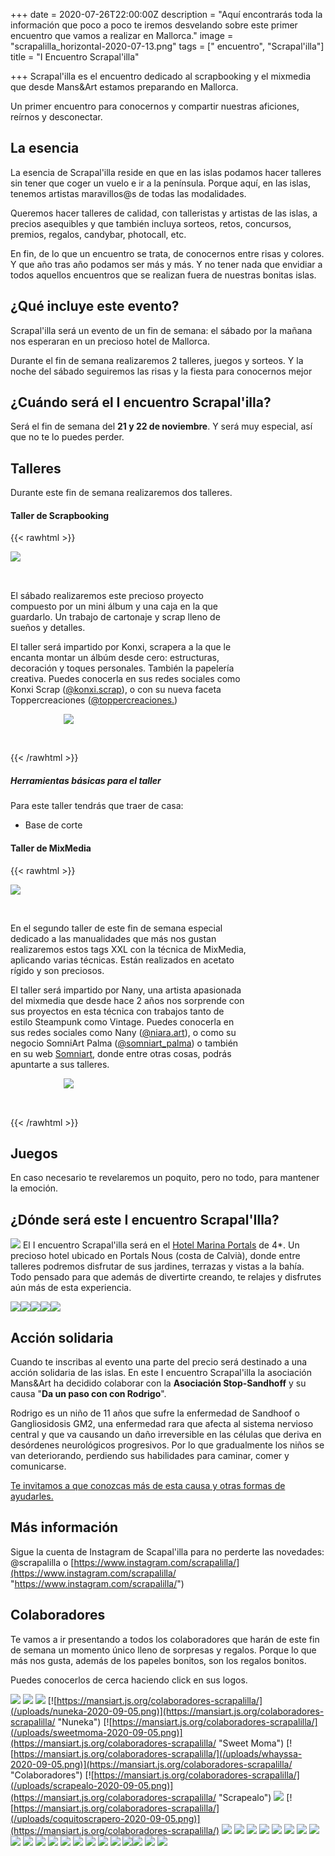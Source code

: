 +++
date = 2020-07-26T22:00:00Z
description = "Aquí encontrarás toda la información que poco a poco te iremos desvelando sobre este primer encuentro que vamos a realizar en Mallorca."
image = "scrapalilla_horizontal-2020-07-13.png"
tags = [" encuentro", "Scrapal'illa"]
title = "I Encuentro Scrapal'illa"

+++
Scrapal'illa es el encuentro dedicado al scrapbooking y el mixmedia que desde Mans&Art estamos preparando en Mallorca.

Un primer encuentro para conocernos y compartir nuestras aficiones, reírnos y desconectar.

## La esencia

La esencia de Scrapal'illa reside en que en las islas podamos hacer talleres sin tener que coger un vuelo e ir a la península. Porque aquí, en las islas, tenemos artistas maravillos@s de todas las modalidades.

Queremos hacer talleres de calidad, con talleristas y artistas de las islas, a precios asequibles y que también incluya sorteos, retos, concursos, premios, regalos, candybar, photocall, etc.

En fin, de lo que un encuentro se trata, de conocernos entre risas y colores. Y que año tras año podamos ser más y más. Y no tener nada que envidiar a todos aquellos encuentros que se realizan fuera de nuestras bonitas islas.

## ¿Qué incluye este evento?

Scrapal'illa será un evento de un fin de semana: el sábado por la mañana nos esperaran en un precioso hotel de Mallorca.

Durante el fin de semana realizaremos 2 talleres, juegos y sorteos. Y la noche del sábado seguiremos las risas y la fiesta para conocernos mejor

## ¿Cuándo será el I encuentro Scrapal'illa?

Será el fin de semana del **21 y 22 de noviembre**. Y será muy especial, así que no te lo puedes perder.

## Talleres

Durante este fin de semana realizaremos dos talleres.

#### Taller de Scrapbooking

{{< rawhtml >}}

<div>

<span style="display: inline-block;width: 20%; padding-bottom: 2.25em"><img src="/uploads/proyectoscrap-2020-10-29.png"></span>

<span style="display: inline-block;vertical-align: top;width: 75%;">El sábado realizaremos este precioso proyecto compuesto por un mini álbum y una caja en la que guardarlo. Un trabajo de cartonaje y scrap lleno de sueños y detalles.</span>

</div>

<div>

<span style="display: inline-block;width: 75%; vertical-align:top">El taller será impartido por Konxi, scrapera a la que le encanta montar un álbúm desde cero: estructuras, decoración y toques personales. También la papelería creativa. Puedes conocerla en sus redes sociales como Konxi Scrap (<a href="https://www.instagram.com/konxi.scrap/">@konxi.scrap</a>), o con su nueva faceta Toppercreaciones (<a href="https://www.instagram.com/toppercreaciones/">@toppercreaciones.</a>)</span>

<span style="display: inline-block; width: 20%; text-align: right; padding-bottom: 2.25em"><img src="/uploads/konxi-2020-09-14.png"></span>

</div>

{{< /rawhtml >}}

##### Herramientas básicas para el taller

Para este taller tendrás que traer de casa:

* Base de corte

#### Taller de MixMedia

{{< rawhtml >}}

<div>

<span style="display: inline-block;width: 20%; padding-bottom: 2.25em"><img src="/uploads/proyectomixmedia-2020-07-28.png"></span>

<span style="display: inline-block;vertical-align: top;width: 75%;">En el segundo taller de este fin de semana especial dedicado a las manualidades que más nos gustan realizaremos estos tags XXL con la técnica de MixMedia, aplicando varias técnicas. Están realizados en acetato rígido y son preciosos.</span>

</div>

<div>

<span style="display: inline-block;width: 75%; vertical-align:top">El taller será impartido por Nany, una artista apasionada del mixmedia que desde hace 2 años nos sorprende con sus proyectos en esta técnica con trabajos tanto de estilo Steampunk como Vintage. Puedes conocerla en sus redes sociales como Nany (<a href="https://www.instagram.com/niara.art/">@niara.art</a>), o como su negocio SomniArt Palma (<a href="https://www.instagram.com/somniart_palma/">@somniart_palma</a>) o también en su web <a href="https://somniartpalma.com">Somniart</a>, donde entre otras cosas, podrás apuntarte a sus talleres.</span>

<span style="display: inline-block; width: 20%; text-align: right; padding-bottom: 2.25em"><img src="/uploads/nany-2020-08-01.png"></span>

</div>

{{< /rawhtml >}}

## Juegos

En caso necesario te revelaremos un poquito, pero no todo, para mantener la emoción.

## ¿Dónde será este I encuentro Scrapal'Illa?

![](/uploads/117920257_356684985500009_7411904159935708540_n-2020-10-20.jpg)   El I encuentro Scrapal'illa será en el [Hotel Marina Portals](https://www.hotelmarinaportals.com/es) de 4*. Un precioso hotel ubicado en Portals Nous (costa de Calvià), donde entre talleres podremos disfrutar de sus jardines, terrazas y vistas a la bahía. Todo pensado para que además de divertirte creando, te relajes y disfrutes aún más de esta experiencia.

![](/uploads/117726542_611894692847979_2919382916457674732_n-1-2020-10-20.jpg)![](/uploads/118117798_226444265361587_4701201538243687867_n-2020-10-20.jpg)![](/uploads/118693879_2589408217988975_2039656387498527521_n-2020-10-20.jpg)![](/uploads/87820472_194631638530892_9089760560921315984_n-2020-10-20.jpg)![](/uploads/95664994_272903300546827_2386494825276256300_n-2020-10-20.jpg)

## Acción solidaria

Cuando te inscribas al evento una parte del precio será destinado a una acción solidaria de las islas. En este I encuentro Scrapal'illa la asociación Mans&Art ha decidido colaborar con la **Asociación Stop-Sandhoff** y su causa "**Da un paso con con Rodrigo**".

Rodrigo es un niño de 11 años que sufre la enfermedad de Sandhoof o Gangliosidosis GM2, una enfermedad rara que afecta al sistema nervioso central y que va causando un daño irreversible en las células que deriva en desórdenes neurológicos progresivos. Por lo que gradualmente los niños se van deteriorando, perdiendo sus habilidades para caminar, comer y comunicarse.

[Te invitamos a que conozcas más de esta causa y otras formas de ayudarles.](https://mansiart.js.org/posts/solidaridad/)

## Más información

Sigue la cuenta de Instagram de Scapal'illa para no perderte las novedades: @scrapalilla o [https://www.instagram.com/scrapalilla/](https://www.instagram.com/scrapalilla/ "https://www.instagram.com/scrapalilla/")

## Colaboradores

Te vamos a ir presentando a todos los colaboradores que harán de este fin de semana un momento único lleno de sorpresas y regalos. Porque lo que más nos gusta, además de los papeles bonitos, son los regalos bonitos.

Puedes conocerlos de cerca haciendo click en sus logos.

[![](/uploads/trucos-y-dulces-2020-08-11.jpg)](https://mansiart.js.org/colaboradores-scrapalilla/) [![](/uploads/flores-de-guirior2-2020-08-24.jpg)](https://mansiart.js.org/colaboradores-scrapalilla/)   [![](/uploads/quely-logo-2020-08-11.jpg)](https://mansiart.js.org/colaboradores-scrapalilla/) [![https://mansiart.js.org/colaboradores-scrapalilla/](/uploads/nuneka-2020-09-05.png)](https://mansiart.js.org/colaboradores-scrapalilla/ "Nuneka") [![https://mansiart.js.org/colaboradores-scrapalilla/](/uploads/sweetmoma-2020-09-05.png)](https://mansiart.js.org/colaboradores-scrapalilla/ "Sweet Moma") [![https://mansiart.js.org/colaboradores-scrapalilla/](/uploads/whayssa-2020-09-05.png)](https://mansiart.js.org/colaboradores-scrapalilla/ "Colaboradores") [![https://mansiart.js.org/colaboradores-scrapalilla/](/uploads/scrapealo-2020-09-05.png)](https://mansiart.js.org/colaboradores-scrapalilla/ "Scrapealo") [![](/uploads/scrapmenorca-2020-10-20.png)](https://mansiart.js.org/colaboradores-scrapalilla/) [![https://mansiart.js.org/colaboradores-scrapalilla/](/uploads/coquitoscrapero-2020-09-05.png)](https://mansiart.js.org/colaboradores-scrapalilla/) [![](/uploads/artelaserdesign-2020-09-12.png)](https://mansiart.js.org/colaboradores-scrapalilla/) [![](/uploads/tombow-2020-09-12.png)](https://mansiart.js.org/colaboradores-scrapalilla/) [![](/uploads/basiccrea-2020-09-12.png)](https://mansiart.js.org/colaboradores-scrapalilla/) [![](/uploads/beadesign-2020-09-12.png)](https://mansiart.js.org/colaboradores-scrapalilla/) [![](/uploads/lasonadoramilcrafts-2020-09-12.png)](https://mansiart.js.org/colaboradores-scrapalilla/) [![](/uploads/montejo-2020-09-12.png)](https://mansiart.js.org/colaboradores-scrapalilla/)  [![](/uploads/lolita-2020-09-05.png)](https://mansiart.js.org/colaboradores-scrapalilla/) [![](/uploads/logo_sonrisas-de-papel-2020-09-10.jpg)](https://mansiart.js.org/colaboradores-scrapalilla/) [![](/uploads/mokkastitches-2020-09-16.png)](https://mansiart.js.org/colaboradores-scrapalilla/) [![](/uploads/bekangaroo-2020-09-16.png)](https://mansiart.js.org/colaboradores-scrapalilla/) [![](/uploads/mayrarubi-2020-09-16.png)](https://mansiart.js.org/colaboradores-scrapalilla/) [![](/uploads/petitcuky-2020-09-17.png)](https://mansiart.js.org/colaboradores-scrapalilla/) [![](/uploads/lamardewashitapes-2020-09-20.png)](https://mansiart.js.org/colaboradores-scrapalilla/) [![](/uploads/karinacapatto-2020-10-20.png)](https://mansiart.js.org/colaboradores-scrapalilla/) [![](/uploads/esferreret-2020-09-16.png)](https://mansiart.js.org/colaboradores-scrapalilla/) [![](/uploads/anskuku-2020-10-01.png)](https://mansiart.js.org/colaboradores-scrapalilla/) [![](/uploads/passionart-2020-10-20.png)](https://mansiart.js.org/colaboradores-scrapalilla/) [![](/uploads/cajade-2020-10-27.png)![](/uploads/troquelando-2020-10-20.png)](https://mansiart.js.org/colaboradores-scrapalilla/) [![](/uploads/lahuelladelaura-2020-10-20.png)](https://mansiart.js.org/colaboradores-scrapalilla/) [![](/uploads/modasyaya-2020-10-20.png)](https://mansiart.js.org/colaboradores-scrapalilla/)